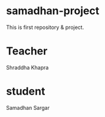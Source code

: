 # samadhan-project
This is first repository & project.
# Teacher
Shraddha Khapra
# student
Samadhan Sargar